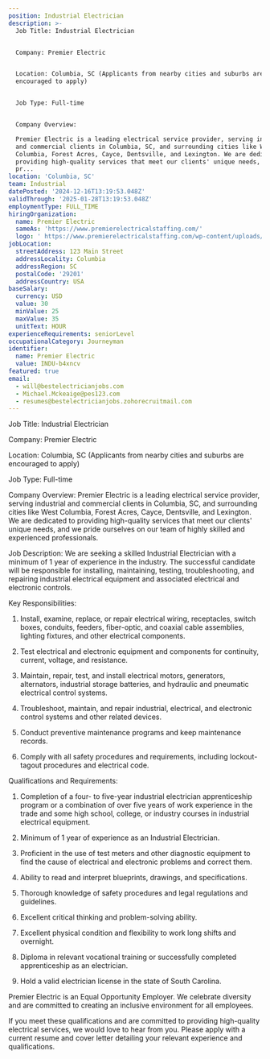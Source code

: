 ```yaml
---
position: Industrial Electrician
description: >-
  Job Title: Industrial Electrician


  Company: Premier Electric


  Location: Columbia, SC (Applicants from nearby cities and suburbs are
  encouraged to apply)


  Job Type: Full-time


  Company Overview:

  Premier Electric is a leading electrical service provider, serving industrial
  and commercial clients in Columbia, SC, and surrounding cities like West
  Columbia, Forest Acres, Cayce, Dentsville, and Lexington. We are dedicated to
  providing high-quality services that meet our clients' unique needs, and we
  pr...
location: 'Columbia, SC'
team: Industrial
datePosted: '2024-12-16T13:19:53.048Z'
validThrough: '2025-01-28T13:19:53.048Z'
employmentType: FULL_TIME
hiringOrganization:
  name: Premier Electric
  sameAs: 'https://www.premierelectricalstaffing.com/'
  logo: ' https://www.premierelectricalstaffing.com/wp-content/uploads/2020/05/Premier-Electrical-Staffing-logo.png'
jobLocation:
  streetAddress: 123 Main Street
  addressLocality: Columbia
  addressRegion: SC
  postalCode: '29201'
  addressCountry: USA
baseSalary:
  currency: USD
  value: 30
  minValue: 25
  maxValue: 35
  unitText: HOUR
experienceRequirements: seniorLevel
occupationalCategory: Journeyman
identifier:
  name: Premier Electric
  value: INDU-b4xncv
featured: true
email:
  - will@bestelectricianjobs.com
  - Michael.Mckeaige@pes123.com
  - resumes@bestelectricianjobs.zohorecruitmail.com
---
```




Job Title: Industrial Electrician

Company: Premier Electric

Location: Columbia, SC (Applicants from nearby cities and suburbs are encouraged to apply)

Job Type: Full-time

Company Overview:
Premier Electric is a leading electrical service provider, serving industrial and commercial clients in Columbia, SC, and surrounding cities like West Columbia, Forest Acres, Cayce, Dentsville, and Lexington. We are dedicated to providing high-quality services that meet our clients' unique needs, and we pride ourselves on our team of highly skilled and experienced professionals.

Job Description:
We are seeking a skilled Industrial Electrician with a minimum of 1 year of experience in the industry. The successful candidate will be responsible for installing, maintaining, testing, troubleshooting, and repairing industrial electrical equipment and associated electrical and electronic controls.

Key Responsibilities:

1. Install, examine, replace, or repair electrical wiring, receptacles, switch boxes, conduits, feeders, fiber-optic, and coaxial cable assemblies, lighting fixtures, and other electrical components.

2. Test electrical and electronic equipment and components for continuity, current, voltage, and resistance.

3. Maintain, repair, test, and install electrical motors, generators, alternators, industrial storage batteries, and hydraulic and pneumatic electrical control systems.

4. Troubleshoot, maintain, and repair industrial, electrical, and electronic control systems and other related devices.

5. Conduct preventive maintenance programs and keep maintenance records.

6. Comply with all safety procedures and requirements, including lockout-tagout procedures and electrical code.

Qualifications and Requirements:

1. Completion of a four- to five-year industrial electrician apprenticeship program or a combination of over five years of work experience in the trade and some high school, college, or industry courses in industrial electrical equipment.

2. Minimum of 1 year of experience as an Industrial Electrician.

3. Proficient in the use of test meters and other diagnostic equipment to find the cause of electrical and electronic problems and correct them.

4. Ability to read and interpret blueprints, drawings, and specifications.

5. Thorough knowledge of safety procedures and legal regulations and guidelines.

6. Excellent critical thinking and problem-solving ability.

7. Excellent physical condition and flexibility to work long shifts and overnight.

8. Diploma in relevant vocational training or successfully completed apprenticeship as an electrician.

9. Hold a valid electrician license in the state of South Carolina.

Premier Electric is an Equal Opportunity Employer. We celebrate diversity and are committed to creating an inclusive environment for all employees.

If you meet these qualifications and are committed to providing high-quality electrical services, we would love to hear from you. Please apply with a current resume and cover letter detailing your relevant experience and qualifications.
